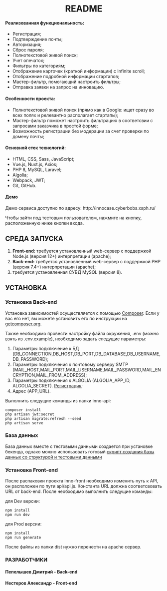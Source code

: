 <p align="center">
    <h1 align="center">README</h1>
    </p>
    
<h4>Реализованная функциональность:</h4>
<ul>
    <li>Регистрация;</li>
   <li>Подтверждение почты;</li>
    <li>Авторизация;</li>
    <li>Сброс пароля;</li>
  <li>Полнотекстовой живой поиск;</li>
	<li>Учет опечаток;</li>
 <li>Фильтры по категориям;</li>
 <li>Отображение карточек (краткой информации) с Infinite scroll;</li>
 <li>Отображение подробной информации стартапов;</li>
 <li>Мастер-фильтр, помогающий настроить фильтры;</li>
 <li>Отправка заявки на запрос на инновацию.</li>
</ul> 
<h4>Особенности проекта:</h4>
<ul>
 <li>Полнотекстовой живой поиск (прямо как в Google: ищет сразу во всех полях и релевантно располагает стартапы);</li>
 <li>Мастер-фильтр поможет настроить фильтрацию в соответсвии с запросами заказчика в простой форме;</li>
 <li>Возможность регистрации без модерации за счет проверки по домену почты;</li>
 </ul>
<h4>Основной стек технологий:</h4>
<ul>
	<li>HTML, CSS, Sass, JavaScript;</li>
   <li>Vue.js, Nuxt.js, Axios;</li>
	<li>PHP 8, MySQL, Laravel;</li>
	<li>Algolia;</li>
	<li>Webpack, JWT;</li>
 <li>Git, GitHub.</li>
  
 </ul>
<h4>Демо</h4>
<p>Демо сервиса доступно по адресу: http://innocase.cyberbobs.xsph.ru/ </p>
<p>Чтобы зайти под тестовым пользователем, нажмите на кнопку, расположенную ниже кнопки входа.</p>




СРЕДА ЗАПУСКА
------------
1) <b>Front-end:</b> требуется установленный web-сервер с поддержкой Node.js (версия 12+) интерпретации (apache);
2) <b>Back-end:</b> требуется установленный web-сервер с поддержкой PHP (версия 7.4+) интерпретации (apache);
3) требуется установленная СУБД MySQL (версия 8).


УСТАНОВКА
------------
### Установка Back-end

Установка зависимостей осуществляется с помощью [Composer](http://getcomposer.org/). Если у вас его нет, вы можете установить его по инструкции
на [getcomposer.org](http://getcomposer.org/doc/00-intro.md#installation-nix).

Также необходимо провести настройку файла окружения, .env (можно взять из .env.example), необходимо задать следущие параметры:
1) Параметры подключение к БД (DB_CONNECTION,DB_HOST,DB_PORT,DB_DATABASE,DB_USERNAME,DB_PASSWORD);
2) Параметры подключения к почтовому серверу SMTP (MAIL_HOST,MAIL_PORT,MAIL_USERNAME,MAIL_PASSWORD,MAIL_ENCRYPTION,MAIL_FROM_ADDRESS);
3) Параметры подключения к ALGOLIA (ALGOLIA_APP_ID, ALGOLIA_SECRET). [Регистрация](https://www.algolia.com/users/sign_up);
4) Адрес (APP_URL).

Выполнить следущие команды из папки inno-api:
~~~
composer install
php artisan jwt:secret
php artisan migrate:refresh --seed
php artisan serve
~~~

### База данных

База данных вместе с тестовыми данными создается при установке бекенда, однако можно использовать готовый [скрипт создания базы данных со структурой и тестовыми данными](https://raw.githubusercontent.com/TTepel7/INNO-ShowCase/main/Database.sql)

### Установка Front-end

После распаковки проекта inno-front необходимо изменить путь к API, он расположен по пути api/api.js. Константа URL должна соответсвовать URL от back-end.
После необходимо выполнить следущие команды:

для Dev версии:
```
npm install
npm run dev
```

для Prod версии:
```
npm install
npm run generate
```

После файлы из папки dist нужно перенести на apache сервер.

### РАЗРАБОТЧИКИ

<h4>Пепелышев Дмитрий - Back-end</h4>
<h4>Нестеров Александр - Front-end</h4>

